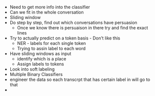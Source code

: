 - Need to get more info into the classifier
- Can we fit in the whole conversation
- Sliding window
- Do step by step, find out which conversations have persuasion
  - Once we know there is persuaison in there try and find the exact lines
- Try to actually predict on a token basis - Don't like this
  - NER - labels for each single token
  - Trying to assin label to each word
- Have sliding windows as input
  - identify which is a place
  - Assign labels to tokens
- Look into soft labeling
- Multiple Binary Classifiers
- engineer the data so each transcrpt that has certain label in will go to that
-
